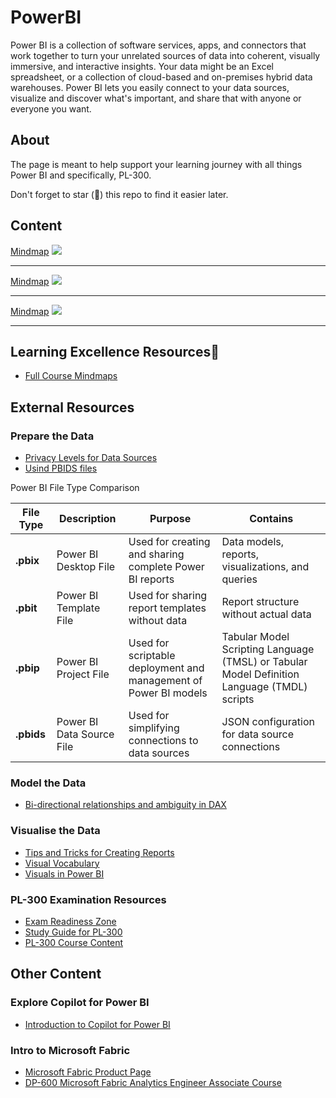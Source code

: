 # PowerBI
Power BI is a collection of software services, apps, and connectors that work together to turn your unrelated sources of data into coherent, visually immersive, and interactive insights. Your data might be an Excel spreadsheet, or a collection of cloud-based and on-premises hybrid data warehouses. Power BI lets you easily connect to your data sources, visualize and discover what's important, and share that with anyone or everyone you want.

## About

The page is meant to help support your learning journey with all things Power BI and specifically, PL-300.

Don't forget to star (🌟) this repo to find it easier later.

## Content

[Mindmap](https://fortheloveoflearning.github.io/PL-300_Day_1.svg) 
<img src="https://ForTheLoveOfLearning.github.io/PL-300_Day_1.svg">

-------------------------------------

[Mindmap](https://fortheloveoflearning.github.io/PL-300_Day_2.svg) 
<img src="https://ForTheLoveOfLearning.github.io/PL-300_Day_2.svg">

---------------------------------------

[Mindmap](https://fortheloveoflearning.github.io/PL-300_Day_3.svg) 
<img src="https://ForTheLoveOfLearning.github.io/PL-300_Day_3.svg">

--------------------------------------




  
## Learning Excellence Resources📒
- [Full Course Mindmaps](https://azurebrainwave.github.io/?id=power-bi-data-analyst-associate-pl-300-mindmaps)

## External Resources

### Prepare the Data
- [Privacy Levels for Data Sources](https://learn.microsoft.com/en-us/power-bi/enterprise/desktop-privacy-levels)
- [Usind PBIDS files](https://learn.microsoft.com/en-us/power-bi/connect-data/desktop-data-sources#use-pbids-files-to-get-data)

Power BI File Type Comparison

| **File Type** | **Description** | **Purpose** | **Contains** |
|---------------|-----------------|-------------|--------------|
| **.pbix**     | Power BI Desktop File | Used for creating and sharing complete Power BI reports | Data models, reports, visualizations, and queries
| **.pbit**     | Power BI Template File | Used for sharing report templates without data | Report structure without actual data
| **.pbip**     | Power BI Project File | Used for scriptable deployment and management of Power BI models | Tabular Model Scripting Language (TMSL) or Tabular Model Definition Language (TMDL) scripts
| **.pbids**    | Power BI Data Source File | Used for simplifying connections to data sources | JSON configuration for data source connections |


### Model the Data
- [Bi-directional relationships and ambiguity in DAX](https://www.sqlbi.com/articles/bidirectional-relationships-and-ambiguity-in-dax/)

### Visualise the Data
- [Tips and Tricks for Creating Reports](https://learn.microsoft.com/en-us/power-bi/create-reports/desktop-tips-and-tricks-for-creating-reports)
- [Visual Vocabulary](https://learn.microsoft.com/en-us/power-bi/transform-model/desktop-measures)
- [Visuals in Power BI](https://learn.microsoft.com/en-us/power-bi/visuals/power-bi-visualization-types-for-reports-and-q-and-a)

### PL-300 Examination Resources
- [Exam Readiness Zone](https://learn.microsoft.com/en-us/shows/exam-readiness-zone/?terms=pl-300)
- [Study Guide for PL-300](https://learn.microsoft.com/en-us/credentials/certifications/resources/study-guides/pl-300)
- [PL-300 Course Content](https://aka.ms/pl300)

## Other Content
### Explore Copilot for Power BI
- [Introduction to Copilot for Power BI](https://learn.microsoft.com/en-us/power-bi/create-reports/copilot-introduction?ns-enrollment-type=Collection&ns-enrollment-id=nq2bdzdox7pr2)
  
### Intro to Microsoft Fabric
- [Microsoft Fabric Product Page](https://www.microsoft.com/en-us/microsoft-fabric?msockid=186ce81abd2b6726173bfcc9bc29666a)
- [DP-600 Microsoft Fabric Analytics Engineer Associate Course](https://learn.microsoft.com/en-us/training/courses/dp-600t00)


